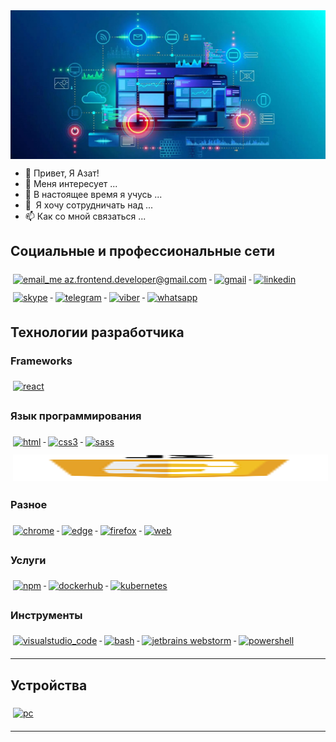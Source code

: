 <img src="help/programming-skills.jpg"  alt="top10lan" style="vertical-align:top; margin:6px width: 100%;">
 
- 👋 Привет, Я Азат!
- 👀 Меня интересует ...
- 🌱 В настоящее время я учусь ...
- 💞 ️ Я хочу сотрудничать над ...
- 📫 Как со мной связаться ...

## Социальные и профессиональные сети
<p align="left"> 
  <a href="#">
    <img src="svg/social/email_me.svg" alt="email_me az.frontend.developer@gmail.com" style="vertical-align:top; margin:6px 4px">
  </a>  
  <a href="#">
    <img src="svg/social/gmail.svg" alt="gmail" style="vertical-align:top; margin:6px 4px">
  </a>  

  <a href="#">
    <img src="svg/social/linkedin.svg" alt="linkedin" style="vertical-align:top; margin:6px 4px">
  </a>  

  <a href="#">
    <img src="svg/social/skype.svg" alt="skype" style="vertical-align:top; margin:6px 4px">
  </a>  
  <a href="#">
    <img src="svg/social/telegram.svg" alt="telegram" style="vertical-align:top; margin:6px 4px">
  </a>    
  <a href="#">
    <img src="svg/social/viber.svg" alt="viber" style="vertical-align:top; margin:6px 4px">
  </a>    
  <a href="#">
    <img src="svg/social/whatsapp.svg" alt="whatsapp" style="vertical-align:top; margin:6px 4px">
  </a>  
</p>


## Технологии разработчика

### Frameworks 
<p align="left">
  <a href="#">
    <img src="svg/dev/frameworks/react.svg" alt="react" style="vertical-align:top; margin:6px 4px">
  </a>  
</p>

### Язык программирования

<p align="left">
  <a href="#">
    <img src="svg/dev/languages/html.svg" alt="html" style="vertical-align:top; margin:6px 4px">
  </a>  
  <a href="#">
    <img src="svg/dev/languages/css3.svg" alt="css3" style="vertical-align:top; margin:6px 4px">
  </a>  
  <a href="#">
    <img src="svg/dev/languages/sass.svg" alt="sass" style="vertical-align:top; margin:6px 4px">
  </a>  
   <a href="#">
    <img src="png/dev/languages/JavaSript-logo.png" alt="javascript" style="vertical-align:top; margin:6px 4px ; width: 100%; height: 42px;">
  </a>  
</p>

### Разное
<p align="left">
   <a href="#">
    <img src="svg/dev/misc/chrome.svg" alt="chrome" style="vertical-align:top; margin:6px 4px">
  </a>  
  <a href="#">
    <img src="svg/dev/misc/edge.svg" alt="edge" style="vertical-align:top; margin:6px 4px">
  </a>  
  <a href="#">
    <img src="svg/dev/misc/firefox.svg" alt="firefox" style="vertical-align:top; margin:6px 4px">
  </a>  
  <a href="#">
    <img src="svg/dev/misc/web.svg" alt="web" style="vertical-align:top; margin:6px 4px">
  </a>  
</p>

### Услуги
<p align="left">
   <a href="#">
    <img src="svg/dev/services/npm.svg" alt="npm" style="vertical-align:top; margin:6px 4px">
  </a> 
  <a href="#">
    <img src="svg/dev/services/dockerhub.svg" alt="dockerhub" style="vertical-align:top; margin:6px 4px">
  </a> 
   <a href="#">
    <img src="svg/dev/services/kubernetes.svg" alt="kubernetes" style="vertical-align:top; margin:6px 4px">
  </a> 
</p>


### Инструменты
<p align="left">
  <a href="#">
    <img src="svg/dev/tools/visualstudio_code.svg" alt="visualstudio_code" style="vertical-align:top; margin:6px 4px">
  </a>
  <a href="#">
    <img src="svg/dev/tools/bash.svg" alt="bash" style="vertical-align:top; margin:6px 4px">
  </a> 
  <a href="#">
    <img src="svg/dev/tools/jetbrains_webstorm.svg" alt="jetbrains webstorm" style="vertical-align:top; margin:6px 4px">
  </a> 

  <a href="#">
    <img src="svg/dev/tools/powershell.svg" alt="powershell" style="vertical-align:top; margin:6px 4px">
  </a> 
</p>

--- 

## Устройства 
<p align="left">
  <a href="#">
    <img src="svg/devices/pc.svg" alt="pc" style="vertical-align:top; margin:6px 4px">
  </a>  
</p>

---

